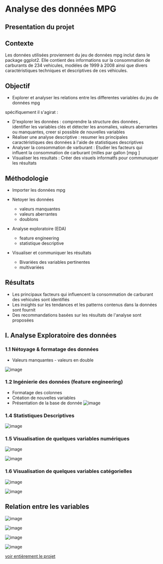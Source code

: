 # Analyse des données MPG

## Presentation du projet

## Contexte
Les données utilisées proviennent du jeu de données mpg inclut dans le package ggplot2. Elle contient des informations sur la consommation de carburants de 234 vehicules, modèles de 1999 à 2008 ainsi que divers caractéristiques techniques et descriptives de ces véhicules.

## Objectif

- Explorer et analyser les relations entre les differentes variables du jeu de données mpg

spécifiquement il s'agirat :

- D'explorer les données : comprendre la structure des données , identifier les variables clés et détecter les anomalies, valeurs aberrantes ou manquantes, creer si possible de nouvelles variables
- Réaliser une analyse descriptive : resumer les principales caractéristiques des données à l'aide de statistiques descriptives
- Analyser la consommation de varburant : Etudier les facteurs qui influent la consommation de carburant (milles par gallon [mpg ]
- Visualiser les resultats : Créer des visuels informatfs pour communuquer les résultats

## Méthodologie

- Importer les données mpg

- Netoyer les données
    - valeurs manquantes
    - valeurs aberrantes
    - doublons

- Analyse exploratoire (EDA)
    - feature engineering
    - statistique descriptive

- Visualiser et communiquer les résultats
    - Bivariées des variables pertinentes
    - multivariées
 
## Résultats
- Les principaux facteurs qui influencent la consommation de carburant des vehicules sont identifiés
- Les insights sur les tendances et les patterns contenus dans la données sont fournit
- Des recommandations basées sur les résultats de l'analyse sont proposées


## I. Analyse Exploratoire des données

### 1.1 Nétoyage & formatage des données
- Valeurs manquantes - valeurs en double
  
![image](https://github.com/user-attachments/assets/416c9e30-3566-495e-8264-170a39112c00)


### 1.2 Ingénierie des données (feature engineering)

- Formatage des colonnes
- Création de nouvelles variables
- Présentation de la base de donnée
![image](https://github.com/user-attachments/assets/dda9eb5a-eb93-40bb-952b-8efcc00ee984)

### 1.4 Statistiques Descriptives

![image](https://github.com/user-attachments/assets/7bec6da7-f7c6-4493-b4ee-d84f7c147497)

### 1.5 Visualisation de quelques variables numériques

![image](https://github.com/user-attachments/assets/7367d2c5-ba7b-4e8c-9455-e3eaa64f63f4)

![image](https://github.com/user-attachments/assets/696b1892-dee3-4fab-bd79-3d84fa0574f1)


### 1.6 Visualisation de quelques variables catégorielles

![image](https://github.com/user-attachments/assets/4b368ff9-47a1-44cf-bd20-235fca07d1df)


![image](https://github.com/user-attachments/assets/1fe03932-e29b-4d04-9e0b-d61e8104c145)

## Relation entre les variables 



![image](https://github.com/user-attachments/assets/c2be1d29-a20b-4d9d-b5b5-809ceb7148ae)


![image](https://github.com/user-attachments/assets/06a64eae-765a-4c22-a867-cb01168d4278)


![image](https://github.com/user-attachments/assets/f69737e2-343b-4806-bafb-8d53f755295e)


![image](https://github.com/user-attachments/assets/9654aecd-1d40-40cf-8dfb-99d504b65809)





[voir entièrement le projet](https://anasseyahnn.github.io/Anasseyahnn-wbs/posts/post-with-code/)


